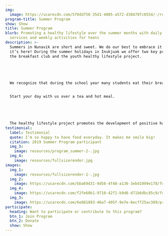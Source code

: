 ```yaml
---
img:
  image: https://ucarecdn.com/5f0dd756-35d1-4005-a572-d38478fc0554/-/resize/800x/program_summer.jpg
program-title: Summer Program
show: Show
title: Summer Program
blurb: Promoting a healthy lifestyle over the summer months with daily breakfast
  services and weekly activities for teens
description: >-
  Summers in Nunavik are short and sweet. We do our best to embrace it while
  it’s here! During the summer holidays in Inukjuak we offer two key programs,
  the breakfast club and the youth healthy lifestyle project. 


   


  We recognize that during the school year many students eat their breakfasts at school, and as a result during the summer months there is a gap in food support. The breakfast club was created to address this need offering hot breakfast daily from 9-11am to all community members.


  Start your day with us over a tea and hot meal.


   


  The healthy lifestyle project promotes the development of positive habits among Inukjuammiut youth. We offer teens regular weekly activities and healthy snacks throughout the summer months. Activities include sports, cooking, gardening and going on the land. If you’d like to participate follow our facebook page to stay up to date on the details of when each activity will take place.
testimonial:
  label: Testimonial
  quote: I’m so happy to have food everyday. It makes me smile big!
  citation: 2019 Summer Program participant
  img_3:
    image: resources/program_summer-2-.jpg
  img_4:
    image: resources/fullsizerender.jpg
images:
  img_1:
    image: resources/fullsizerender-1-.jpg
  img_2:
    image: https://ucarecdn.com/bba69d31-9d56-4f48-a136-3ebd1099e178/fullsizerender-5-.jpg
  img_4:
    image: https://ucarecdn.com/f2fe60b1-9710-42f1-b9d6-d71b6dbc85c9/fullsizerender.jpg
  img_3:
    image: https://ucarecdn.com/6e881893-46a7-405f-9e7e-6ecff25ac389/program_summer-2-.jpg
participate:
  heading: Want to participate or contribute to this program?
  btn_1: Join Program
  btn_2: Donate
  show: Show
---
```

